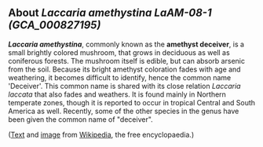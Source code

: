 About *Laccaria amethystina LaAM-08-1 (GCA\_000827195)* 
-------------------------------------------------------



***Laccaria amethystina***, commonly known as the **amethyst deceiver**,
is a small brightly colored mushroom, that grows in deciduous as well as
coniferous forests. The mushroom itself is edible, but can absorb
arsenic from the soil. Because its bright amethyst coloration fades with
age and weathering, it becomes difficult to identify, hence the common
name 'Deceiver'. This common name is shared with its close relation
*Laccaria laccata* that also fades and weathers. It is found mainly in
Northern temperate zones, though it is reported to occur in tropical
Central and South America as well. Recently, some of the other species
in the genus have been given the common name of \"deceiver\".

([Text](http://en.wikipedia.org/wiki/Laccaria_amethystina) and
[image](https://commons.wikimedia.org/wiki/File:Laccaria_amethystina_LC0370.jpg)
from [Wikipedia](http://en.wikipedia.org/), the free encyclopaedia.)

